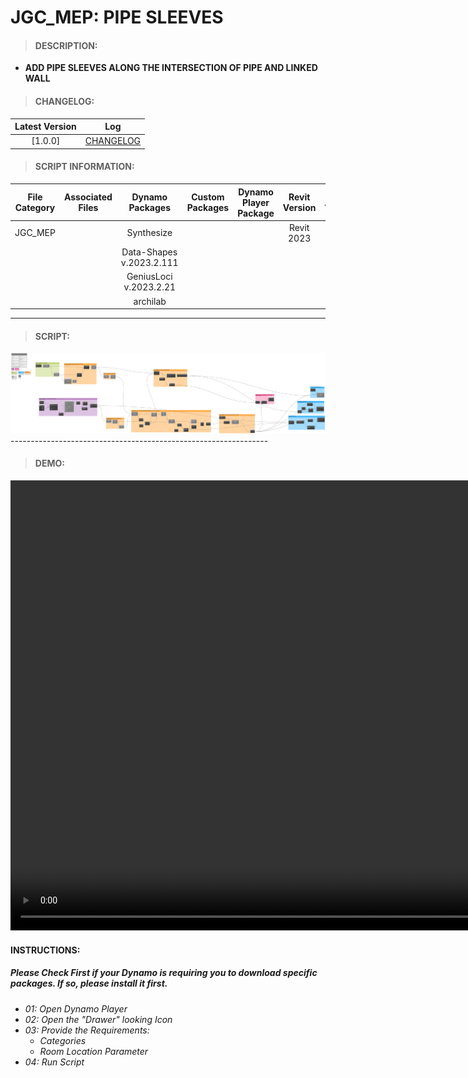 # JGC_MEP: PIPE SLEEVES

> #### DESCRIPTION: 
- **ADD PIPE SLEEVES ALONG THE INTERSECTION OF PIPE AND LINKED WALL**

> #### CHANGELOG:

| Latest Version | Log |
| :-------: | :----: | 
|[1.0.0] | [CHANGELOG](/_scripts/_project/268_JGC/MEP/changelog/JGC_MEP_PipeSleeves.md) |

> #### SCRIPT INFORMATION: 

| File Category | Associated Files | Dynamo Packages | Custom Packages | Dynamo Player Package | Revit Version | Author | Modified By | File Name & Location | 
| :-------: | :----: | :---: | :---: | :---: | :---: | :---: | :---: | :--: |
| JGC_MEP |  | Synthesize |  |  | Revit 2023 | Melvin Tuliao | | JGC_MEP_PipeSleeves |
|           |  | Data-Shapes v.2023.2.111 |                 |                    | | | | (https://bimcapcom.sharepoint.com/sites/BCP-Main/Shared%20Documents/Forms/AllItems.aspx?ga=1&id=%2Fsites%2FBCP%2DMain%2FShared%20Documents%2F06%5FR%26D%2F01%5FDynamo%2F01%5FScripts%2F02%5FPROJECT%2F281%5FJGC%2FMEP&viewid=e0e0047a%2Dee02%2D4bdf%2D8915%2D4f9c8adce5be) |
|   |   | GeniusLoci v.2023.2.21 |   |   |   |   |   |   |
|   |   | archilab |   |   |   |   |   |   |

----------------------------------------------------------------
> #### SCRIPT: 
<img src="./_scripts/_project/268_JGC/MEP/images/20240320_JGC_PipeSleeves_2024-08-27_12-27-29.png">
----------------------------------------------------------------

> #### DEMO: 

<video width="1280" height="720" controls>
 <source src="./_scripts/_project/268_JGC/MEP/demo/JGC_Sleeves_DEMO.mp4" type="video/mp4">
</video>

#### INSTRUCTIONS: 
##### Please Check First if your Dynamo is requiring you to download specific packages. If so, please install it first.

- *01: Open Dynamo Player*
- *02: Open the "Drawer" looking Icon*
- *03: Provide the Requirements:*
    - *Categories*
    - *Room Location Parameter*
- *04: Run Script*